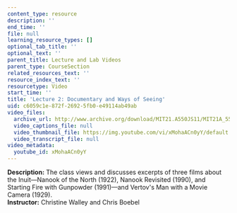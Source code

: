```yaml
---
content_type: resource
description: ''
end_time: ''
file: null
learning_resource_types: []
optional_tab_title: ''
optional_text: ''
parent_title: Lecture and Lab Videos
parent_type: CourseSection
related_resources_text: ''
resource_index_text: ''
resourcetype: Video
start_time: ''
title: 'Lecture 2: Documentary and Ways of Seeing'
uid: c6059c1e-872f-2692-5fb0-e49114ab49ab
video_files:
  archive_url: http://www.archive.org/download/MIT21.A550JS11/MIT21A_550JS11_lec02_300k.mp4
  video_captions_file: null
  video_thumbnail_file: https://img.youtube.com/vi/xMohaACn0yY/default.jpg
  video_transcript_file: null
video_metadata:
  youtube_id: xMohaACn0yY
---
```


**Description:** The class views and discusses excerpts of three films about the Inuit—Nanook of the North (1922), Nanook Revisited (1990), and Starting Fire with Gunpowder (1991)—and Vertov's Man with a Movie Camera (1929).  
**Instructor:** Christine Walley and Chris Boebel